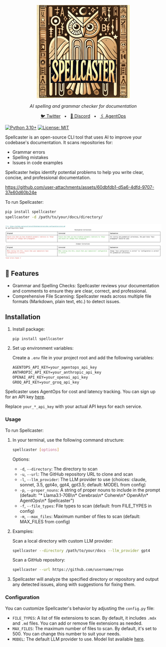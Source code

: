 <p align="center">
  <img src="assets/spellcasterlogo.png" alt="Spellcaster Logo" width="300"/>
</p>

<p align="center">
  <em>AI spelling and grammar checker for documentation</em>
</p>


<p align="center">
<a href="https://twitter.com/agentopsai/">🐦 Twitter</a>
<span>&nbsp;&nbsp;•&nbsp;&nbsp;</span>
<a href="https://discord.gg/a4VQ23Aps5">📢 Discord</a>
<span>&nbsp;&nbsp;•&nbsp;&nbsp;</span>
<a href="https://agentops.ai/?spellcaster">🖇️ AgentOps</a>
</p>

[![Python 3.10+](https://img.shields.io/badge/python-3.10+-blue.svg)](https://www.python.org/downloads/release/python-3100/)
[![License: MIT](https://img.shields.io/badge/License-MIT-yellow.svg)](https://opensource.org/licenses/MIT)

Spellcaster is an open-source CLI tool that uses AI to improve your codebase's documentation. It scans repositories for:

- Grammar errors
- Spelling mistakes
- Issues in code examples

Spellcaster helps identify potential problems to help you write clear, concise, and professional documentation.


https://github.com/user-attachments/assets/60dbfdb1-d5a6-4dfd-9707-37e60d60b24e


To run Spellcaster:
```bash
pip install spellcaster
spellcaster -d /path/to/your/docs/directory/
```

![Screenshot](assets/screenshot.png)


## 🦉 Features

* Grammar and Spelling Checks: Spellcaster reviews your documentation and comments to ensure they are clear, correct, and professional.
* Comprehensive File Scanning: Spellcaster reads across multiple file formats (Markdown, plain text, etc.) to detect issues.

## Installation

1. Install package:

   ```bash
   pip install spellcaster
   ```

2. Set up environment variables:

   Create a `.env` file in your project root and add the following variables:

   ```
   AGENTOPS_API_KEY=your_agentops_api_key
   ANTHROPIC_API_KEY=your_anthropic_api_key
   OPENAI_API_KEY=your_openai_api_key
   GROQ_API_KEY=your_groq_api_key
   ```

Spellcaster uses AgentOps for cost and latency tracking. You can sign up for an API key [here](https://app.agentops.ai/).

Replace `your_*_api_key` with your actual API keys for each service.

### Usage

To run Spellcaster:

1. In your terminal, use the following command structure:

   ```bash
   spellcaster [options]
   ```

   Options:
   - `-d`, `--directory`: The directory to scan
   - `-u`, `--url`: The GitHub repository URL to clone and scan
   - `-l`, `--llm_provider`: The LLM provider to use (choices: claude, sonnet, 3.5, gpt4o, gpt4, gpt3.5; default: MODEL from config)
   - `-p`, `--proper_nouns`: A string of proper nouns to include in the prompt (default: "* Llama3.1-70B\n* Cerebras\n* Cohere\n* OpenAI\n* AgentOps\n* Spellcaster")
   - `-f`, `--file_types`: File types to scan (default: from FILE_TYPES in config)
   - `-m`, `--max_files`: Maximum number of files to scan (default: MAX_FILES from config)

2. Examples:

   Scan a local directory with custom LLM provider:
   ```bash
   spellcaster --directory /path/to/your/docs --llm_provider gpt4
   ```
   
   Scan a GitHub repository:
   ```bash
   spellcaster --url https://github.com/username/repo
   ```

3. Spellcaster will analyze the specified directory or repository and output any detected issues, along with suggestions for fixing them.

### Configuration

You can customize Spellcaster's behavior by adjusting the `config.py` file:

- `FILE_TYPES`: A list of file extensions to scan. By default, it includes `.mdx` and `.md` files. You can add or remove file extensions as needed.
- `MAX_FILES`: The maximum number of files to scan. By default, it's set to 500. You can change this number to suit your needs.
- `MODEL`: The default LLM provider to use. Model list available [here](https://models.litellm.ai).
